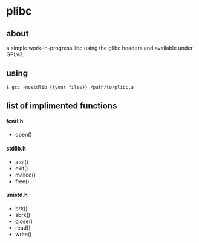 # plibc
## about
a simple work-in-progress libc using the glibc headers and available
under GPLv3.

## using
`$ gcc -nostdlib {{your files}} /path/to/plibc.a`

## list of implimented functions

#### fcntl.h

- open()

#### stdlib.h
- atoi()
- exit()
- malloc()
- free()

#### unistd.h
- brk()
- sbrk()
- close()
- read()
- write()
